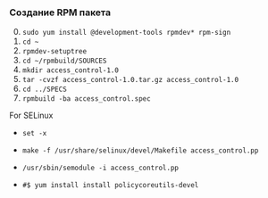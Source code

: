 ### Создание RPM пакета

0. `sudo yum install @development-tools rpmdev* rpm-sign`
1. `cd ~`
2. `rpmdev-setuptree`
3. `cd ~/rpmbuild/SOURCES`
4. `mkdir access_control-1.0`
5. `tar -cvzf access_control-1.0.tar.gz access_control-1.0`
6. `cd ../SPECS`
7. `rpmbuild -ba access_control.spec`
 
For SELinux
- `set -x`
- `make -f /usr/share/selinux/devel/Makefile access_control.pp`
- `/usr/sbin/semodule -i access_control.pp`

- `#$ yum install install policycoreutils-devel`

